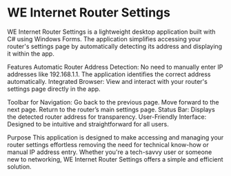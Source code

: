 # WE Internet Router Settings

WE Internet Router Settings is a lightweight desktop application built with C# using Windows Forms. The application simplifies accessing your router's settings page by automatically detecting its address and displaying it within the app.

Features
Automatic Router Address Detection: No need to manually enter IP addresses like 192.168.1.1. The application identifies the correct address automatically.
Integrated Browser: View and interact with your router's settings page directly in the app.

Toolbar for Navigation:
Go back to the previous page.
Move forward to the next page.
Return to the router’s main settings page.
Status Bar: Displays the detected router address for transparency.
User-Friendly Interface: Designed to be intuitive and straightforward for all users.

Purpose
This application is designed to make accessing and managing your router settings effortless removing the need for technical know-how or manual IP address entry. Whether you're a tech-savvy user or someone new to networking, WE Internet Router Settings offers a simple and efficient solution.


